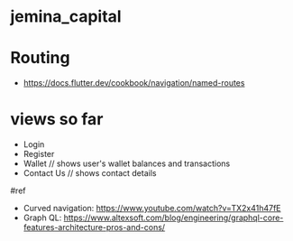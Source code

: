 # jemina_capital

# Routing
* https://docs.flutter.dev/cookbook/navigation/named-routes

# views so far
* Login
* Register
* Wallet // shows user's wallet balances and transactions
* Contact Us // shows contact details


#ref
* Curved navigation: https://www.youtube.com/watch?v=TX2x41h47fE
* Graph QL: https://www.altexsoft.com/blog/engineering/graphql-core-features-architecture-pros-and-cons/


